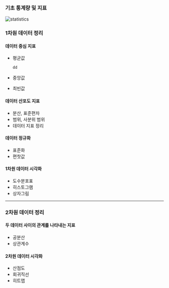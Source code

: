 ### 기초 통계량 및 지표

![statistics](https://d138zd1ktt9iqe.cloudfront.net/media/seo_landing_files/basic-statistics-formulas-1619542052.png)

### 1차원 데이터 정리

#### 데이터 중심 지표

- 평균값

  ```python
  dd
  ```

- 중앙값

- 최빈값

#### 데이터 산포도 지표

- 분산, 표준편차
- 범위, 사분위 범위
- 데이터 지표 정리

#### 데이터 정규화

- 표준화
- 편찻값

#### 1차원 데이터 시각화

- 도수분포표
- 히스토그램
- 상자그림

---

### 2차원 데이터 정리

#### 두 데이터 사이의 관계를 나타내는 지표

- 공분산
- 상관계수

#### 2차원 데이터 시각화

- 산점도
- 회귀직선
- 히트맵